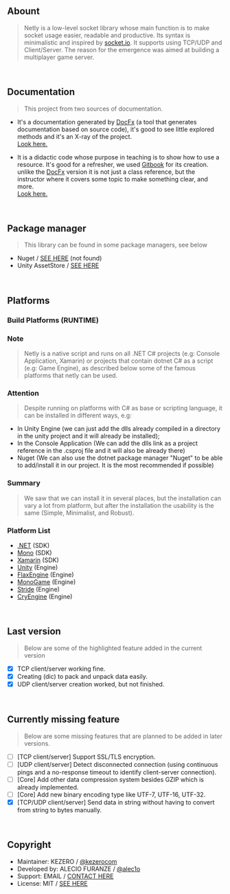 ## Abount

> Netly is a low-level socket library whose main function is to make socket usage easier, readable and productive. Its syntax is minimalistic and inspired by [socket.io](https://socket.io). It supports using TCP/UDP and Client/Server. The reason for the emergence was aimed at building a multiplayer game server.

<br>

## Documentation
> This project from two sources of documentation.

- It's a documentation generated by [DocFx](https://dotnet.github.io/docfx) (a tool that generates documentation based on source code), it's good to see little explored methods and it's an X-ray of the project.
<br>[Look here.](http://docs-netly.kezero.com)

- It is a didactic code whose purpose in teaching is to show how to use a resource. It's good for a refresher, we used [Gitbook](https://gitbook.com) for its creation. unlike the [DocFx](https://dotnet.github.io/docfx) version it is not just a class reference, but the instructor where it covers some topic to make something clear, and more.
<br>[Look here.](https://netly.kezero.com)

<br>

## Package manager
> This library can be found in some package managers, see below

- Nuget / [SEE HERE]() (not found)
- Unity AssetStore / [SEE HERE](https://assetstore.unity.com/packages/tools/network/225473)


<br>

## Platforms

### Build Platforms (RUNTIME)

### Note
> Netly is a native script and runs on all .NET C# projects (e.g: Console Application, Xamarin) or projects that contain dotnet C# as a script (e.g: Game Engine), as described below some of the famous platforms that netly can be used.

### Attention
> Despite running on platforms with C# as base or scripting language, it can be installed in different ways, e.g:
- In Unity Engine (we can just add the dlls already compiled in a directory in the unity project and it will already be installed);
- In the Console Application (We can add the dlls link as a project reference in the .csproj file and it will also be already there)
- Nuget (We can also use the dotnet package manager "Nuget" to be able to add/install it in our project. It is the most recommended if possible)

### Summary
> We saw that we can install it in several places, but the installation can vary a lot from platform, but after the installation the usability is the same (Simple, Minimalist, and Robust).

### Platform List
- [.NET](https://dotnet.microsoft.com) (SDK)
- [Mono](https://mono-project.com) (SDK)
- [Xamarin](https://dotnet.microsoft.com/xamarin) (SDK)
- [Unity](https://unity.com) (Engine)
- [FlaxEngine](https://flaxengine.com) (Engine)
- [MonoGame](https://monogame.net) (Engine)
- [Stride](https://stride3d.net) (Engine)
- [CryEngine](https://cryengine.com) (Engine)

<br>

## Last version
> Below are some of the highlighted feature added in the current version

- [x] TCP client/server working fine.
- [x] Creating (dic) to pack and unpack data easily.
- [x] UDP client/server creation worked, but not finished.

<br>

## Currently missing feature
> Below are some missing features that are planned to be added in later versions.

- [ ] [TCP client/server] Support SSL/TLS encryption.
- [ ] [UDP client/server] Detect disconnected connection (using continuous pings and a no-response timeout to identify client-server connection).
- [ ] [Core] Add other data compression system besides GZIP which is already implemented.
- [ ] [Core] Add new binary encoding type like UTF-7, UTF-16, UTF-32.
- [x] [TCP/UDP client/server] Send data in string without having to convert from string to bytes manually.

<br>

## Copyright
- Maintainer: KEZERO / [@kezerocom](https://github.com/kezerocom)
- Developed by: ALECIO FURANZE / [@alec1o](https://github.com/ALEC1O)
- Support: EMAIL / [CONTACT HERE](mailto://support@kezero.com)
- License: MIT / [SEE HERE](/LICENSE)
